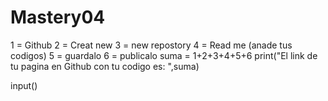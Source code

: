 # Mastery04
1 = Github
2 = Creat new
3 = new repostory
4 = Read me (anade tus codigos)
5 = guardalo 
6 = publicalo
suma = 1+2+3+4+5+6
print("El link de tu pagina en Github con tu codigo es: ",suma)

input()


